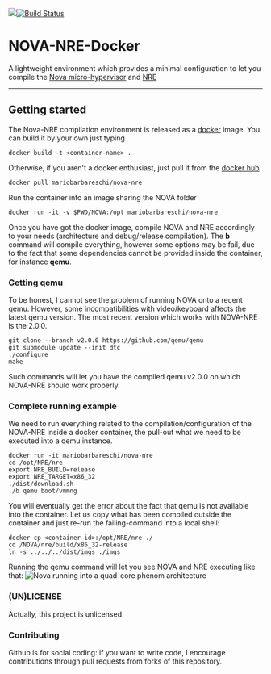 [![](https://images.microbadger.com/badges/image/mariobarbareschi/nova-nre.svg)](https://microbadger.com/images/mariobarbareschi/nova-nre "Get your own image badge on microbadger.com")[![Build Status](https://travis-ci.org/mariobarbareschi/NOVA-NRE-Docker.svg?branch=master)](https://travis-ci.org/mariobarbareschi/NOVA-NRE-Docker)
# NOVA-NRE-Docker
A lightweight environment which provides a minimal configuration to let you compile the [Nova micro-hypervisor](https://github.com/TUD-OS/NOVA) and [NRE](https://github.com/TUD-OS/NRE) 

--------

## Getting started
The Nova-NRE compilation environment is released as a [docker](https://www.docker.com) image. You can build it by your own just typing

    docker build -t <container-name> .
    
Otherwise, if you aren't a docker enthusiast, just pull it from the [docker hub](https://hub.docker.com/r/mariobarbareschi/nova-nre/)

    docker pull mariobarbareschi/nova-nre
    
Run the container into an image sharing the NOVA folder

    docker run -it -v $PWD/NOVA:/opt mariobarbareschi/nova-nre

Once you have got the docker image, compile NOVA and NRE accordingly to your needs (architecture and debug/release compilation). The **b** command will compile everything, however some options may be fail, due to the fact that some dependencies cannot be provided inside the container, for instance **qemu**.

### Getting qemu
To be honest, I cannot see the problem of running NOVA onto a recent qemu. However, some incompatibilities with video/keyboard affects the latest qemu version. The most recent version which works with NOVA-NRE is the 2.0.0.

    git clone --branch v2.0.0 https://github.com/qemu/qemu
    git submodule update --init dtc
    ./configure
    make

Such commands will let you have the compiled qemu v2.0.0 on which NOVA-NRE should work properly.

### Complete running example
We need to run everything related to the compilation/configuration of the NOVA-NRE inside a docker container, the pull-out what we need to be executed into a qemu instance.

    docker run -it mariobarbareschi/nova-nre
    cd /opt/NRE/nre
    export NRE_BUILD=release
    export NRE_TARGET=x86_32
    ./dist/download.sh
    ./b qemu boot/vmmng
    
You will eventually get the error about the fact that qemu is not available into the container. Let us copy what has been compiled outside the container and just re-run the failing-command into a local shell:

    docker cp <container-id>:/opt/NRE/nre ./
    cd /NOVA/nre/build/x86_32-release
    ln -s ../../../dist/imgs ./imgs

Running the qemu command will let you see NOVA and NRE executing like that:
![Nova running into a quad-core phenom architecture](https://i.imgur.com/rpOzQ0B.png)

### (UN)LICENSE
Actually, this project is unlicensed.

### Contributing
Github is for social coding: if you want to write code, I encourage contributions through pull requests from forks of this repository.
